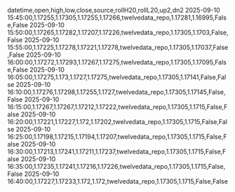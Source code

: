 datetime,open,high,low,close,source,rollH20,rollL20,up2,dn2
2025-09-10 15:45:00,1.17255,1.17305,1.17255,1.17266,twelvedata_repo,1.17281,1.16995,False,False
2025-09-10 15:50:00,1.17265,1.17282,1.17207,1.17226,twelvedata_repo,1.17305,1.1703,False,False
2025-09-10 15:55:00,1.17225,1.17278,1.17221,1.17278,twelvedata_repo,1.17305,1.17037,False,False
2025-09-10 16:00:00,1.17272,1.17293,1.17267,1.17275,twelvedata_repo,1.17305,1.17095,False,False
2025-09-10 16:05:00,1.17275,1.173,1.1727,1.17275,twelvedata_repo,1.17305,1.17141,False,False
2025-09-10 16:10:00,1.17276,1.17298,1.17255,1.1727,twelvedata_repo,1.17305,1.17145,False,False
2025-09-10 16:15:00,1.17267,1.17267,1.17212,1.17222,twelvedata_repo,1.17305,1.1715,False,False
2025-09-10 16:20:00,1.17221,1.17227,1.172,1.17202,twelvedata_repo,1.17305,1.1715,False,False
2025-09-10 16:25:00,1.17198,1.17215,1.17194,1.17207,twelvedata_repo,1.17305,1.1715,False,False
2025-09-10 16:30:00,1.17213,1.17241,1.17211,1.17237,twelvedata_repo,1.17305,1.1715,False,False
2025-09-10 16:35:00,1.17235,1.17241,1.17216,1.17226,twelvedata_repo,1.17305,1.1715,False,False
2025-09-10 16:40:00,1.17227,1.17233,1.172,1.172,twelvedata_repo,1.17305,1.1715,False,False
